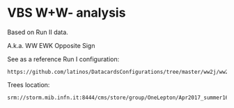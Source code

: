 VBS W+W- analysis
====

Based on Run II data.

A.k.a. WW EWK Opposite Sign

See as a reference Run I configuration:

    https://github.com/latinos/DatacardsConfigurations/tree/master/ww2j/ww2jewk
    

Trees location:

    srm://storm.mib.infn.it:8444/cms/store/group/OneLepton/Apr2017_summer16/lepSel__MCWeights__bSFLpTEffMulti__cleanTauMC__l2loose__hadd__l2tightOR__LepTrgFix__dorochester__formulasMC__ssSel/
    
